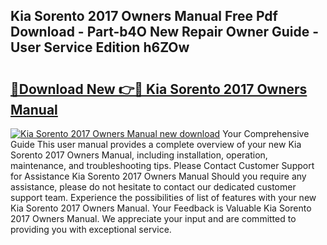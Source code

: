 ## Kia Sorento 2017 Owners Manual Free Pdf Download - Part-b4O New Repair Owner Guide - User Service Edition h6ZOw

# <h2><a href="http://bc52820.oget.top/?id=Kia+Sorento+2017+Owners+Manual">🔗Download New 👉🔴 Kia Sorento 2017 Owners Manual</a></h2>

[![Kia Sorento 2017 Owners Manual new download](https://i.imgur.com/5g1atiW.png)](http://bc52820.oget.top/?id=Kia+Sorento+2017+Owners+Manual)
Your Comprehensive Guide This user manual provides a complete overview of your new Kia Sorento 2017 Owners Manual, including installation, operation, maintenance, and troubleshooting tips. Please Contact Customer Support for Assistance Kia Sorento 2017 Owners Manual Should you require any assistance, please do not hesitate to contact our dedicated customer support team. Experience the possibilities of list of features with your new Kia Sorento 2017 Owners Manual. Your Feedback is Valuable Kia Sorento 2017 Owners Manual. We appreciate your input and are committed to providing you with exceptional service.
